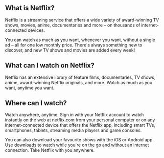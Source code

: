 ## What is Netflix?
Netflix is a streaming service that offers a wide variety of award-winning TV shows, movies, anime, documentaries and more – on thousands of internet-connected devices.

You can watch as much as you want, whenever you want, without a single ad – all for one low monthly price. There's always something new to discover, and new TV shows and movies are added every week!



## What can I watch on Netflix?
Netflix has an extensive library of feature films, documentaries, TV shows, anime, award-winning Netflix originals, and more. Watch as much as you want, anytime you want.

## Where can I watch?
Watch anywhere, anytime. Sign in with your Netflix account to watch instantly on the web at netflix.com from your personal computer or on any internet-connected device that offers the Netflix app, including smart TVs, smartphones, tablets, streaming media players and game consoles.

You can also download your favourite shows with the iOS or Android app. Use downloads to watch while you're on the go and without an internet connection. Take Netflix with you anywhere.
